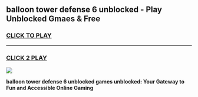 
## balloon tower defense 6 unblocked - Play Unblocked Gmaes & Free
<h3>
<a href="https://news.freeplayer.one?title=balloon_tower_defense_6_unblocked&ref=16F">CLICK TO PLAY</a></h3>
<hr>

<h3>
<a href="https://news.freeplayer.one?title=balloon_tower_defense_6_unblocked&ref=16F">CLICK 2 PLAY</a>
  
</h3>

<a href="https://news.freeplayer.one?title=balloon_tower_defense_6_unblocked&ref=16F/"><img src="https://clearcache.store/games.png"></a>


**balloon tower defense 6 unblocked games unblocked: Your Gateway to Fun and Accessible Online Gaming**
